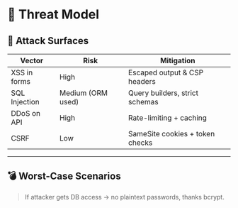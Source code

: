 # 🧠 Threat Model

## 🎯 Attack Surfaces

| Vector        | Risk              | Mitigation                      |
|---------------|-------------------|---------------------------------|
| XSS in forms  | High              | Escaped output & CSP headers    |
| SQL Injection | Medium (ORM used) | Query builders, strict schemas  |
| DDoS on API   | High              | Rate-limiting + caching         |
| CSRF          | Low               | SameSite cookies + token checks |

---

## 💣 Worst-Case Scenarios

> If attacker gets DB access → no plaintext passwords, thanks bcrypt.
